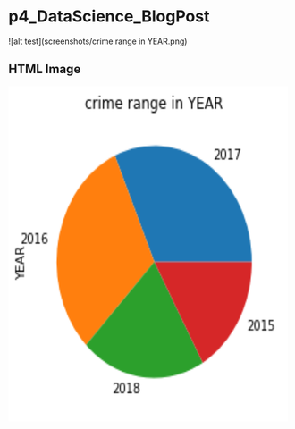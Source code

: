 # p4_DataScience_BlogPost
![alt test](screenshots/crime range in YEAR.png)
<!DOCTYPE html>
<html>
<body>

<h2>HTML Image</h2>
<img src="crime range in YEAR.png" alt="crime range in YEAR" width="500" height="600">

</body>
</html>
